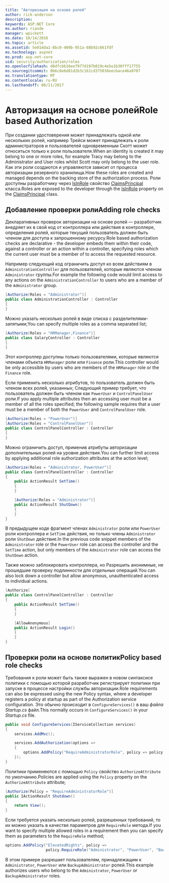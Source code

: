 ```yaml
---
title: "Авторизация на основе ролей"
author: rick-anderson
description: 
keywords: ASP.NET Core
ms.author: riande
manager: wpickett
ms.date: 10/14/2016
ms.topic: article
ms.assetid: 5e014da1-8bc0-409b-951a-88b92c661fdf
ms.technology: aspnet
ms.prod: asp.net-core
uid: security/authorization/roles
ms.openlocfilehash: d8dfcbb16ee7977d197b019c4e5e1b30fff17755
ms.sourcegitcommit: 0b6c8e6d81d2b3c161cd375036eecbace46a9707
ms.translationtype: MT
ms.contentlocale: ru-RU
ms.lasthandoff: 08/11/2017
---
```

# <a name="role-based-authorization"></a><span data-ttu-id="b5ec4-103">Авторизация на основе ролей</span><span class="sxs-lookup"><span data-stu-id="b5ec4-103">Role based Authorization</span></span>

<a name=security-authorization-role-based></a>

<span data-ttu-id="b5ec4-104">При создании удостоверения может принадлежать одной или нескольких ролей, например Трейси может принадлежать к роли администраторов и пользователей одновременным Скотт может относиться только к роли пользователя.</span><span class="sxs-lookup"><span data-stu-id="b5ec4-104">When an identity is created it may belong to one or more roles, for example Tracy may belong to the Administrator and User roles whilst Scott may only belong to the user role.</span></span> <span data-ttu-id="b5ec4-105">Как эти роли создаются и управляются зависит от процесса авторизации резервного хранилища.</span><span class="sxs-lookup"><span data-stu-id="b5ec4-105">How these roles are created and managed depends on the backing store of the authorization process.</span></span> <span data-ttu-id="b5ec4-106">Роли доступны разработчику через [IsInRole](https://msdn.microsoft.com/library/system.security.claims.claimsprincipal.isinrole(v=vs.110).aspx) свойство [ClaimsPrincipal](https://msdn.microsoft.com/library/system.security.claims.claimsprincipal(v=vs.110).aspx) класса.</span><span class="sxs-lookup"><span data-stu-id="b5ec4-106">Roles are exposed to the developer through the [IsInRole](https://msdn.microsoft.com/library/system.security.claims.claimsprincipal.isinrole(v=vs.110).aspx) property on the [ClaimsPrincipal](https://msdn.microsoft.com/library/system.security.claims.claimsprincipal(v=vs.110).aspx) class.</span></span>

## <a name="adding-role-checks"></a><span data-ttu-id="b5ec4-107">Добавление проверки роли</span><span class="sxs-lookup"><span data-stu-id="b5ec4-107">Adding role checks</span></span>

<span data-ttu-id="b5ec4-108">Декларативных проверок авторизации на основе ролей — разработчик внедряет их в свой код от контроллера или действия в контроллере, определения ролей, которые текущий пользователь должен быть членом для доступа к запрошенному ресурсу.</span><span class="sxs-lookup"><span data-stu-id="b5ec4-108">Role based authorization checks are declarative - the developer embeds them within their code, against a controller or an action within a controller, specifying roles which the current user must be a member of to access the requested resource.</span></span>

<span data-ttu-id="b5ec4-109">Например следующий код ограничить доступ ко всем действиям в `AdministrationController` для пользователей, которые являются членом `Administrator` группы.</span><span class="sxs-lookup"><span data-stu-id="b5ec4-109">For example the following code would limit access to any actions on the `AdministrationController` to users who are a member of the `Administrator` group.</span></span>

```csharp
[Authorize(Roles = "Administrator")]
public class AdministrationController : Controller
{
}
```

<span data-ttu-id="b5ec4-110">Можно указать несколько ролей в виде списка с разделителями-запятыми;</span><span class="sxs-lookup"><span data-stu-id="b5ec4-110">You can specify multiple roles as a comma separated list;</span></span>

```csharp
[Authorize(Roles = "HRManager,Finance")]
public class SalaryController : Controller
{
}
```

<span data-ttu-id="b5ec4-111">Этот контроллер доступны только пользователями, которые являются членами объекта `HRManager` роли или `Finance` роли.</span><span class="sxs-lookup"><span data-stu-id="b5ec4-111">This controller would be only accessible by users who are members of the `HRManager` role or the `Finance` role.</span></span>

<span data-ttu-id="b5ec4-112">Если применить несколько атрибутов, то пользователь должен быть членом всех ролей, указанных; Следующий пример требует, что пользователь должен быть членом как `PowerUser` и `ControlPanelUser` роли.</span><span class="sxs-lookup"><span data-stu-id="b5ec4-112">If you apply multiple attributes then an accessing user must be a member of all the roles specified; the following sample requires that a user must be a member of both the `PowerUser` and `ControlPanelUser` role.</span></span>

```csharp
[Authorize(Roles = "PowerUser")]
[Authorize(Roles = "ControlPanelUser")]
public class ControlPanelController : Controller
{
}
```

<span data-ttu-id="b5ec4-113">Можно ограничить доступ, применив атрибуты авторизации дополнительных ролей на уровне действия.</span><span class="sxs-lookup"><span data-stu-id="b5ec4-113">You can further limit access by applying additional role authorization attributes at the action level;</span></span>

```csharp
[Authorize(Roles = "Administrator, PowerUser")]
public class ControlPanelController : Controller
{
    public ActionResult SetTime()
    {
    }

    [Authorize(Roles = "Administrator")]
    public ActionResult ShutDown()
    {
    }
}
```

<span data-ttu-id="b5ec4-114">В предыдущем коде фрагмент членах `Administrator` роли или `PowerUser` роли контроллера и `SetTime` действия, но только члены `Administrator` роли `ShutDown` действие.</span><span class="sxs-lookup"><span data-stu-id="b5ec4-114">In the previous code snippet members of the `Administrator` role or the `PowerUser` role can access the controller and the `SetTime` action, but only members of the `Administrator` role can access the `ShutDown` action.</span></span>

<span data-ttu-id="b5ec4-115">Также можно заблокировать контроллера, но Разрешить анонимные, не прошедшие проверку подлинности для отдельных операций.</span><span class="sxs-lookup"><span data-stu-id="b5ec4-115">You can also lock down a controller but allow anonymous, unauthenticated access to individual actions.</span></span>

```csharp
[Authorize]
public class ControlPanelController : Controller
{
    public ActionResult SetTime()
    {
    }

    [AllowAnonymous]
    public ActionResult Login()
    {
    }
}
```

<a name=security-authorization-role-policy></a>

## <a name="policy-based-role-checks"></a><span data-ttu-id="b5ec4-116">Проверки роли на основе политик</span><span class="sxs-lookup"><span data-stu-id="b5ec4-116">Policy based role checks</span></span>

<span data-ttu-id="b5ec4-117">Требования к роли может быть также выражен в новом синтаксисе политики с помощью которой разработчик регистрирует политики при запуске в процессе настройки службы авторизации.</span><span class="sxs-lookup"><span data-stu-id="b5ec4-117">Role requirements can also be expressed using the new Policy syntax, where a developer registers a policy at startup as part of the Authorization service configuration.</span></span> <span data-ttu-id="b5ec4-118">Это обычно происходит в `ConfigureServices()` в ваш *файла Startup.cs* файл.</span><span class="sxs-lookup"><span data-stu-id="b5ec4-118">This normally occurs in `ConfigureServices()` in your *Startup.cs* file.</span></span>

```csharp
public void ConfigureServices(IServiceCollection services)
{
    services.AddMvc();

    services.AddAuthorization(options =>
    {
        options.AddPolicy("RequireAdministratorRole", policy => policy.RequireRole("Administrator"));
    });
}
```

<span data-ttu-id="b5ec4-119">Политики применяются с помощью `Policy` свойство `AuthorizeAttribute` по умолчанию.</span><span class="sxs-lookup"><span data-stu-id="b5ec4-119">Policies are applied using the `Policy` property on the `AuthorizeAttribute` attribute;</span></span>

```csharp
[Authorize(Policy = "RequireAdministratorRole")]
public IActionResult Shutdown()
{
    return View();
}
```

<span data-ttu-id="b5ec4-120">Если требуется указать несколько ролей, разрешенных требований, то их можно указать в качестве параметров для `RequireRole` метода.</span><span class="sxs-lookup"><span data-stu-id="b5ec4-120">If you want to specify multiple allowed roles in a requirement then you can specify them as parameters to the `RequireRole` method;</span></span>

```csharp
options.AddPolicy("ElevatedRights", policy =>
                  policy.RequireRole("Administrator", "PowerUser", "BackupAdministrator"));
```

<span data-ttu-id="b5ec4-121">В этом примере разрешает пользователям, принадлежащим к `Administrator`, `PowerUser` или `BackupAdministrator` ролей.</span><span class="sxs-lookup"><span data-stu-id="b5ec4-121">This example authorizes users who belong to the `Administrator`, `PowerUser` or `BackupAdministrator` roles.</span></span>

